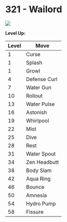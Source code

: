 # 321 - Wailord
![][321]

**Level Up:**

Level | Move
---   | ---
  1   | Curse
  1   | Splash
  1   | Growl
  4   | Defense Curl
  7   | Water Gun
 10   | Rollout
 13   | Water Pulse
 16   | Astonish
 19   | Whirlpool
 22   | Mist
 25   | Dive
 28   | Rest
 31   | Water Spout
 34   | Zen Headbutt
 38   | Body Slam
 42   | Aqua Ring
 46   | Bounce
 50   | Amnesia
 54   | Hydro Pump
 58   | Fissure



[321]: /img/pokemon/321.png
